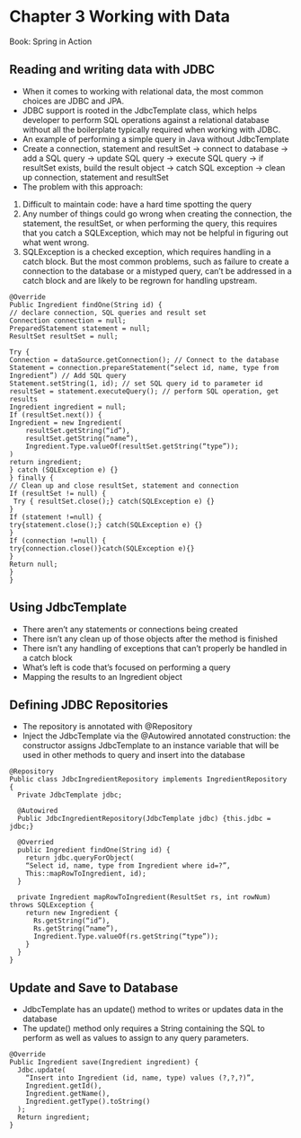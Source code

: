 # Chapter 3 Working with Data

Book: Spring in Action

## Reading and writing data with JDBC

- When it comes to working with relational data, the most common choices are JDBC and JPA.
- JDBC support is rooted in the JdbcTemplate class, which helps developer to perform SQL operations against a relational database without all the boilerplate typically required when working with JDBC.
- An example of performing a simple query in Java without JdbcTemplate
- Create a connection, statement and resultSet -> connect to database -> add a SQL query -> update SQL query -> execute SQL query -> if resultSet exists, build the result object -> catch SQL exception -> clean up connection, statement and resultSet
- The problem with this approach:

1. Difficult to maintain code: have a hard time spotting the query
2. Any number of things could go wrong when creating the connection, the statement, the resultSet, or when performing the query, this requires that you catch a SQLException, which may not be helpful in figuring out what went wrong.
3. SQLException is a checked exception, which requires handling in a catch block. But the most common problems, such as failure to create a connection to the database or a mistyped query, can’t be addressed in a catch block and are likely to be regrown for handling upstream.

```
@Override
Public Ingredient findOne(String id) {
// declare connection, SQL queries and result set
Connection connection = null;
PreparedStatement statement = null;
ResultSet resultSet = null;

Try {
Connection = dataSource.getConnection(); // Connect to the database
Statement = connection.prepareStatement(“select id, name, type from Ingredient”) // Add SQL query
Statement.setString(1, id); // set SQL query id to parameter id
resultSet = statement.executeQuery(); // perform SQL operation, get results
Ingredient ingredient = null;
If (resultSet.next()) {
Ingredient = new Ingredient(
	resultSet.getString(“id”),
	resultSet.getString(“name”),
	Ingredient.Type.valueOf(resultSet.getString(“type”));
)
return ingredient;
} catch (SQLException e) {}
} finally {
// Clean up and close resultSet, statement and connection
If (resultSet != null) {
 Try { resultSet.close();} catch(SQLException e) {}
}
If (statement !=null) {
try{statement.close();} catch(SQLException e) {}
}
If (connection !=null) {
try{connection.close()}catch(SQLException e){}
}
Return null;
}
}
```

## Using JdbcTemplate

- There aren’t any statements or connections being created
- There isn’t any clean up of those objects after the method is finished
- There isn’t any handling of exceptions that can’t properly be handled in a catch block
- What’s left is code that’s focused on performing a query
- Mapping the results to an Ingredient object

## Defining JDBC Repositories

- The repository is annotated with @Repository
- Inject the JdbcTemplate via the @Autowired annotated construction: the constructor assigns JdbcTemplate to an instance variable that will be used in other methods to query and insert into the database

```
@Repository
Public class JdbcIngredientRepository implements IngredientRepository {
  Private JdbcTemplate jdbc;

  @Autowired
  Public JdbcIngredientRepository(JdbcTemplate jdbc) {this.jdbc = jdbc;}

  @Overried
  public Ingredient findOne(String id) {
    return jdbc.queryForObject(
    “Select id, name, type from Ingredient where id=?”,
    This::mapRowToIngredient, id);
  }

  private Ingredient mapRowToIngredient(ResultSet rs, int rowNum) throws SQLException {
    return new Ingredient {
      Rs.getString(“id”),
      Rs.getString(“name”),
      Ingredient.Type.valueOf(rs.getString(“type”));
    }
  }
}

```

## Update and Save to Database

- JdbcTemplate has an update() method to writes or updates data in the database
- The update() method only requires a String containing the SQL to perform as well as values to assign to any query parameters.

```
@Override
Public Ingredient save(Ingredient ingredient) {
  Jdbc.update(
    “Insert into Ingredient (id, name, type) values (?,?,?)”,
    Ingredient.getId(),
    Ingredient.getName(),
    Ingredient.getType().toString()
  );
  Return ingredient;
}
```
